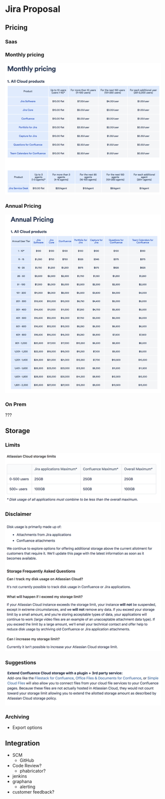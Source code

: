 # Jira Proposal

## Pricing

### Saas

### Monthly pricing
![monthly pricing](images/monthly.png "Logo Title Text 1")

### Annual Pricing
![annual pricing](images/annual.png "Logo Title Text 1")

### On Prem
???

## Storage

### Limits

![Storage Limits](images/storage_limits.png "Logo Title Text 1")

### Disclaimer

![Storage Disclaimer](images/storage_disclaimer.png )

### Suggestions

![Storage Disclaimer](images/storage_suggestions.png )

### Archiving

- Export options

## Integration

- SCM
  - GitHub
- Code Review?
  - phabricator?
- jenkins
- graphana
  - alerting
- customer feedback?
